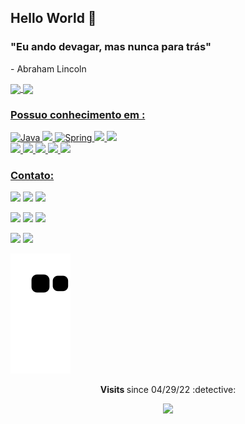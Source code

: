 <p><h2> Hello World 👋 </h2>

<h3>  "Eu ando devagar, mas nunca para trás" </h3>
<p>                       - Abraham Lincoln </p>

<div>
  
  
 <div>
 <a href="https://github.com/AugustoCesarAC">
 <img align="center" height="140" src="https://github-readme-stats.vercel.app/api/top-langs/?username=AugustoCesarAC&layout=compact&langs_count=16&theme=dracula"/>
 <img align="center" height="140" src="https://github-readme-stats.vercel.app/api?username=AugustoCesarAC&show_icons=true&theme=dracula&include_all_commits=true&count_private=true&hide=issues"/>
   
  
</div>
  
<h3> Possuo conhecimento em : </h3>
    
<td><img alt="Java" src="https://img.shields.io/badge/java-%23ED8B00.svg?&style=for-the-badge&logo=java&logoColor=white"/></td>
<img src= https://img.shields.io/badge/Eclipse-2C2255?style=for-the-badge&logo=eclipse&logoColor=white>
<td><img alt="Spring" src="https://img.shields.io/badge/spring-%236DB33F.svg?&style=for-the-badge&logo=spring&logoColor=white"/></td>
<img src= https://img.shields.io/badge/MySQL-005C84?style=for-the-badge&logo=mysql&logoColor=white>
<img src= https://img.shields.io/badge/Postman-FF6C37?style=for-the-badge&logo=Postman&logoColor=white>
<br>  
<img src= https://img.shields.io/badge/Angular-DD0031?style=for-the-badge&logo=angular&logoColor=white />
<img src= "https://img.shields.io/badge/HTML5-E34F26?style=for-the-badge&logo=html5&logoColor=white">
<img src= "https://img.shields.io/badge/CSS3-1572B6?style=for-the-badge&logo=css3&logoColor=white">
<img src= https://img.shields.io/badge/GIT-E44C30?style=for-the-badge&logo=git&logoColor=white>   
<img src= "https://img.shields.io/badge/JavaScript-F7DF1E?style=for-the-badge&logo=javascript&logoColor=black">  

</div>

<div>
  
<h3>Contato: </h3>
<a href="https://web.facebook.com/augusto.crazyreizor" target="_blank"><img src="https://img.shields.io/badge/Facebook-1877F2?style=for-the-badge&logo=facebook&logoColor=white" target="_blank"></a>  
<a href="https://www.instagram.com/augusto.crazy/" target="_blank"><img src="https://img.shields.io/badge/-Instagram-%23E4405F?style=for-the-badge&logo=instagram&logoColor=white" target="_blank"></a>
<a href="https://www.linkedin.com/in/augusto-cesar-silva-luis-6980a01b4/" target="_blank"><img src="https://img.shields.io/badge/-LinkedIn-%230077B5?style=for-the-badge&logo=linkedin&logoColor=white" target="_blank"></a>
  
<a href="mailto:acesarsilvaluis@gmail.com?subject=Hello%20again"><img src="https://img.shields.io/badge/-Gmail-%23333?style=for-the-badge&logo=gmail&logoColor=white" target="_blank"></a>
  <a href = "mailto:acsilvaluis@outlook.com"><img src="https://img.shields.io/badge/Outlook-0078D4?style=for-the-badge&logo=microsoft-outlook&logoColor=white" target="_blank"></a>
  <a href="https://www.youtube.com/channel/UC7r4vzx78tSlknFJg6Q7CeQ" target="_blank"><img src="https://img.shields.io/badge/YouTube-FF0000?style=for-the-badge&logo=youtube&logoColor=white" target="_blank"></a>

</div>
<div align="left">
<a href="https://github.com/AugustoCesarAC"> 
<img height="180em" src="https://github-readme-stats.vercel.app/api?username=AugustoCesarAC&show_icons=true&theme=tokyonight&include_all_commits=true&count_private=true"/></a>
<img height="180em" src="https://github-readme-stats.vercel.app/api/top-langs/?username=AugustoCesarAC&layout=compact&langs_count=7&theme=tokyonight"/>
</div>

![Snake animation](https://github.com/AugustoCesarAC/AugustoCesarAC/blob/output/github-contribution-grid-snake.svg)

  
<p align="center"><strong> Visits </strong> since 04/29/22 :detective: <br>
<p align="center"> 
<img alingn="center" src="https://profile-counter.glitch.me/AugustoCesarAC/count.svg" />
</p>
